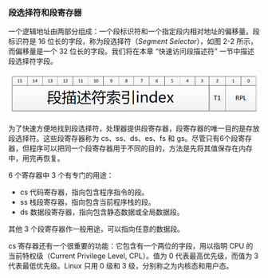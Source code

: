 ### 段选择符和段寄存器

一个逻辑地址由两部分组成：一个段标识符和一个指定段内相对地址的偏移量。段标识符是 16 位长的字段，称为段选择符（*Segment Selector*），如图 2-2 所示，而偏移量是一个 32 位长的字段。我们将在本章 “快速访问段描述符” 一节中描述段选择符字段。

![图 2-2：段描述符格式](../static/2_2.png)

为了快速方便地找到段选择符，处理器提供段寄存器，段寄存器的唯一目的是存放段选择符。这些段寄存器称为 cs、ss、ds、es、fs 和 gs。尽管只有6个段寄存器，但程序可以把同一个段寄存器用于不同的目的，方法是先将其值保存在内存中，用完再恢复。

6 个寄存器中 3 个有专门的用途：
- cs 代码寄存器，指向包含程序指令的段。
- ss 栈段寄存器，指向包含当前程序栈的段。
- ds 数据段寄存器，指向包含静态数据或全局数据段。

其他 3 个段寄存器作一般用途，可以指向任意的数据段。

cs 寄存器还有一个很重要的功能：它包含有一个两位的字段，用以指明 CPU 的当前特权级（Current Privilege Level, CPL）。值为 0 代表最高优先级，而值为 3 代表最低优先级。Linux 只用 0 级和 3 级，分别称之为内核态和用户态。
